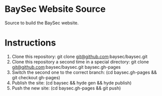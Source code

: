 BaySec Website Source
=====================

Source to build the BaySec website.

Instructions
============

1. Clone this repository: git clone git@github.com:baysec/baysec.git
2. Clone this repository a second time in a special directory: git clone git@github.com:baysec/baysec.git baysec.gh-pages
3. Switch the second one to the correct branch: (cd baysec.gh-pages && git checkout gh-pages)
4. Publish the site: (cd baysec && hyde gen && hyde publish)
5. Push the new site: (cd baysec.gh-pages && git push)
